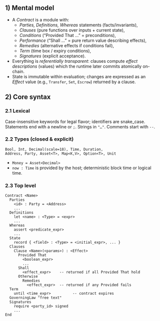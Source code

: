 ## 1) Mental model
* A *Contract* is a module with:
  * *Parties, Definitions, Whereas* statements (facts/invariants),
  * *Clauses* (pure functions over inputs + current state),
  * *Conditions* (“Provided That …” = preconditions),
  * *Performance* (“Shall …” = pure return value describing effects),
  * *Remedies* (alternative effects if conditions fail),
  * *Term* (time box / expiry conditions),
  * *Signatures* (explicit acceptance).
* Everything is *referentially transparent*: clauses compute *effect descriptions* (values) which the runtime later commits atomically on-chain.
* State is immutable within evaluation; changes are expressed as an *Effect* value (e.g., `Transfer`, `Set`, `Escrow`) returned by a clause.

## 2) Core syntax

### 2.1 Lexical
Case-insensitive keywords for legal flavor; identifiers are snake_case.
Statements end with a newline or `;`. Strings in `"…"`. Comments start with `--`.

### 2.2 Types (closed & explicit)

```
Bool, Int, Decimal(scale=18), Time, Duration,
Address, Party, Asset<T>, Map<K,V>, Option<T>, Unit
```
 * `Money = Asset<Decimal>`
 * `now : Time` is provided by the host; deterministic block time or logical time.

### 2.3 Top level

```
Contract <Name>
  Parties
    <id> : Party = <Address>
    ...
  Definitions
    let <name> : <Type> = <expr>
    ...
  Whereas
    assert <predicate_expr>
    ...
  State
    record { <field> : <Type> = <initial_expr>, ... }
  Clauses
    Clause <Name>(<params>) : <Effect>
      Provided That
        <boolean_expr>
        ...
      Shall
        <effect_expr>    -- returned if all Provided That hold
      Otherwise
        Remedies
          <effect_expr>  -- returned if any Provided fails
  Term
    until <time_expr>          -- contract expires
  GoverningLaw "free text"
  Signatures
    require <party_id> signed
    ...
End
```

